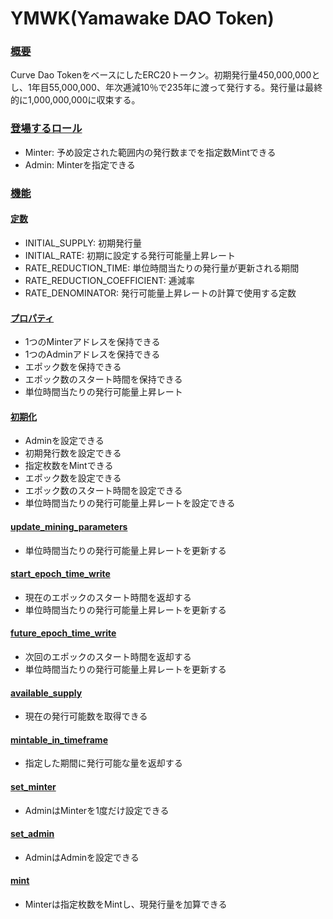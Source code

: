# YMWK(Yamawake DAO Token)

### [概要](https://github.com/DeFiGeek-Community/yamawake/blob/main/doc/ja/YamawakeToken/index.md#%E6%A6%82%E8%A6%81) <a href="#usercontent-gai-yao" id="usercontent-gai-yao"></a>

Curve Dao TokenをベースにしたERC20トークン。初期発行量450,000,000とし、1年目55,000,000、年次逓減10％で235年に渡って発行する。発行量は最終的に1,000,000,000に収束する。

### [登場するロール](https://github.com/DeFiGeek-Community/yamawake/blob/main/doc/ja/YamawakeToken/index.md#%E7%99%BB%E5%A0%B4%E3%81%99%E3%82%8B%E3%83%AD%E3%83%BC%E3%83%AB) <a href="#user-content-sururru" id="user-content-sururru"></a>

* Minter: 予め設定された範囲内の発行数までを指定数Mintできる
* Admin: Minterを指定できる

### [機能](https://github.com/DeFiGeek-Community/yamawake/blob/main/doc/ja/YamawakeToken/index.md#%E6%A9%9F%E8%83%BD) <a href="#usercontent-ji-neng" id="usercontent-ji-neng"></a>

#### [定数](https://github.com/DeFiGeek-Community/yamawake/blob/main/doc/ja/YamawakeToken/index.md#%E5%AE%9A%E6%95%B0) <a href="#usercontent-ding-shu" id="usercontent-ding-shu"></a>

* INITIAL\_SUPPLY: 初期発行量
* INITIAL\_RATE: 初期に設定する発行可能量上昇レート
* RATE\_REDUCTION\_TIME: 単位時間当たりの発行量が更新される期間
* RATE\_REDUCTION\_COEFFICIENT: 逓減率
* RATE\_DENOMINATOR: 発行可能量上昇レートの計算で使用する定数

#### [プロパティ](https://github.com/DeFiGeek-Community/yamawake/blob/main/doc/ja/YamawakeToken/index.md#%E3%83%97%E3%83%AD%E3%83%91%E3%83%86%E3%82%A3) <a href="#user-content-puropati" id="user-content-puropati"></a>

* 1つのMinterアドレスを保持できる
* 1つのAdminアドレスを保持できる
* エポック数を保持できる
* エポック数のスタート時間を保持できる
* 単位時間当たりの発行可能量上昇レート

#### [初期化](https://github.com/DeFiGeek-Community/yamawake/blob/main/doc/ja/YamawakeToken/index.md#%E5%88%9D%E6%9C%9F%E5%8C%96) <a href="#usercontent-chu-qi-hua" id="usercontent-chu-qi-hua"></a>

* Adminを設定できる
* 初期発行数を設定できる
* 指定枚数をMintできる
* エポック数を設定できる
* エポック数のスタート時間を設定できる
* 単位時間当たりの発行可能量上昇レートを設定できる

#### [update\_mining\_parameters](https://github.com/DeFiGeek-Community/yamawake/blob/main/doc/ja/YamawakeToken/index.md#update\_mining\_parameters) <a href="#user-content-update_mining_parameters" id="user-content-update_mining_parameters"></a>

* 単位時間当たりの発行可能量上昇レートを更新する

#### [start\_epoch\_time\_write](https://github.com/DeFiGeek-Community/yamawake/blob/main/doc/ja/YamawakeToken/index.md#start\_epoch\_time\_write) <a href="#user-content-start_epoch_time_write" id="user-content-start_epoch_time_write"></a>

* 現在のエポックのスタート時間を返却する
* 単位時間当たりの発行可能量上昇レートを更新する

#### [future\_epoch\_time\_write](https://github.com/DeFiGeek-Community/yamawake/blob/main/doc/ja/YamawakeToken/index.md#future\_epoch\_time\_write) <a href="#user-content-future_epoch_time_write" id="user-content-future_epoch_time_write"></a>

* 次回のエポックのスタート時間を返却する
* 単位時間当たりの発行可能量上昇レートを更新する

#### [available\_supply](https://github.com/DeFiGeek-Community/yamawake/blob/main/doc/ja/YamawakeToken/index.md#available\_supply) <a href="#user-content-available_supply" id="user-content-available_supply"></a>

* 現在の発行可能数を取得できる

#### [mintable\_in\_timeframe](https://github.com/DeFiGeek-Community/yamawake/blob/main/doc/ja/YamawakeToken/index.md#mintable\_in\_timeframe) <a href="#user-content-mintable_in_timeframe" id="user-content-mintable_in_timeframe"></a>

* 指定した期間に発行可能な量を返却する

#### [set\_minter](https://github.com/DeFiGeek-Community/yamawake/blob/main/doc/ja/YamawakeToken/index.md#set\_minter) <a href="#user-content-set_minter" id="user-content-set_minter"></a>

* AdminはMinterを1度だけ設定できる

#### [set\_admin](https://github.com/DeFiGeek-Community/yamawake/blob/main/doc/ja/YamawakeToken/index.md#set\_admin) <a href="#user-content-set_admin" id="user-content-set_admin"></a>

* AdminはAdminを設定できる

#### [mint](https://github.com/DeFiGeek-Community/yamawake/blob/main/doc/ja/YamawakeToken/index.md#mint) <a href="#user-content-mint" id="user-content-mint"></a>

* Minterは指定枚数をMintし、現発行量を加算できる
